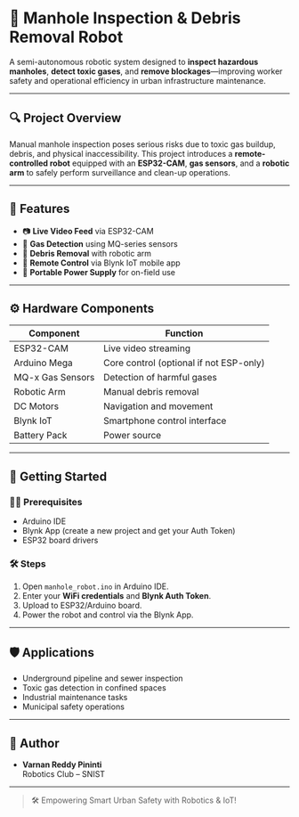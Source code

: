# 🤖 Manhole Inspection & Debris Removal Robot

A semi-autonomous robotic system designed to **inspect hazardous manholes**, **detect toxic gases**, and **remove blockages**—improving worker safety and operational efficiency in urban infrastructure maintenance.

---

## 🔍 Project Overview

Manual manhole inspection poses serious risks due to toxic gas buildup, debris, and physical inaccessibility. This project introduces a **remote-controlled robot** equipped with an **ESP32-CAM**, **gas sensors**, and a **robotic arm** to safely perform surveillance and clean-up operations.

---

## 🧠 Features

- 📷 **Live Video Feed** via ESP32-CAM
- 💨 **Gas Detection** using MQ-series sensors
- 🦾 **Debris Removal** with robotic arm
- 📱 **Remote Control** via Blynk IoT mobile app
- 🔋 **Portable Power Supply** for on-field use

---

## ⚙️ Hardware Components

| Component           | Function                            |
|--------------------|-------------------------------------|
| ESP32-CAM          | Live video streaming                |
| Arduino Mega       | Core control (optional if not ESP-only) |
| MQ-x Gas Sensors   | Detection of harmful gases          |
| Robotic Arm        | Manual debris removal               |
| DC Motors          | Navigation and movement             |
| Blynk IoT          | Smartphone control interface        |
| Battery Pack       | Power source                        |

---

## 🚀 Getting Started

### 🧑‍💻 Prerequisites

- Arduino IDE
- Blynk App (create a new project and get your Auth Token)
- ESP32 board drivers

### 🛠️ Steps

1. Open `manhole_robot.ino` in Arduino IDE.
2. Enter your **WiFi credentials** and **Blynk Auth Token**.
3. Upload to ESP32/Arduino board.
4. Power the robot and control via the Blynk App.

---

## 🛡️ Applications

- Underground pipeline and sewer inspection
- Toxic gas detection in confined spaces
- Industrial maintenance tasks
- Municipal safety operations

---


## 👤 Author

- **Varnan Reddy Pininti**  
  Robotics Club – SNIST  
---

> 🛠 Empowering Smart Urban Safety with Robotics & IoT!

